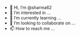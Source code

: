 - 👋 Hi, I’m @sharma62
- 👀 I’m interested in ...
- 🌱 I’m currently learning ...
- 💞️ I’m looking to collaborate on ...
- 📫 How to reach me ...

<!---
sharma62/sharma62 is a ✨ special ✨ repository because its `README.md` (this file) appears on your GitHub profile.
You can click the Preview link to take a look at your changes.
--->

